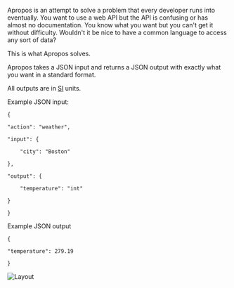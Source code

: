 
Apropos is an attempt to solve a problem that every developer runs into eventually. You want to use a web API but the API is confusing or has almost no documentation.
You know what you want but you can't get it without difficulty. Wouldn't it be nice to have a common language to access any sort of data?

This is what Apropos solves.

Apropos takes a JSON input and returns a JSON output with exactly what you want in a standard format.

All outputs are in [SI](https://en.wikipedia.org/wiki/International_System_of_Units) units.

Example JSON input:

    {

    "action": "weather",

    "input": {

        "city": "Boston"

    },

    "output": {

        "temperature": "int"

    }

    }

Example JSON output

    {

    "temperature": 279.19

    }


![Layout](http://i.imgur.com/a9DR1pk.png)
